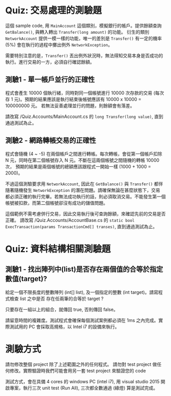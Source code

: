 # Quiz: 交易處理的測驗題

這個 sample code, 用 ```MainAccount``` 這個類別，模擬銀行的帳戶。提供餘額查詢 ```GetBalance()```, 與轉入轉出 ```Transfer(long amount)``` 的功能。
衍生的類別 ```NetworkAccount``` 提供一模一樣的功能，唯一的差別是 ```Transfer()``` 有一定的機率 (5%) 會在執行的過程中擲出例外
```NetworkException```。

需要特別注意的是，```Transfer()``` 丟出例外狀況時，無法得知交易本身是否成功的執行。進行交易的一方，必須自行確認餘額。


## 測驗1 - 單一帳戶並行的正確性

程式會產生 10000 個執行緒，同時對同一個帳號進行 10000 次存款的交易 (每次存 1 元)。預期的結果應該是執行結束後帳號應該有 10000 x 10000 = 100000000 元。
若無法妥善處理並行的問題，則餘額會有落差。

請改寫 /Quiz.Accounts/MainAccount.cs 的 ```long Transfer(long value)```, 直到通過測試為止。

## 測驗2 - 網路轉帳交易的正確性

程式會隨機 (4 ~ -5) 在兩個帳戶之間進行轉帳。每次轉帳，會從第一個帳戶扣除 N 元，同時在第二個帳號存入 N 元。不斷在這兩個帳號之間隨機的轉帳 10000 次，
預期的結果是兩個帳號的總額應該跟程式一開始一樣 (1000 + 1000 = 2000)。

不過這個測驗要求用 ```NetworkAccount```, 因此在 ```GetBalance()``` 與 ```Transfer()``` 都伴隨著隨機發生 ```NetworkException``` 的潛在問題。請確保無論在甚麼狀態下，交易
都必須正確的執行完畢。若無法成功執行的話，則必須取消交易。不能發生第一個帳號被扣款，而第二個帳號卻沒有成功的儲值問題。

這個範例不需考慮併行交易，因此交易執行後可查詢餘額，來確認先前的交易是否正確。
請改寫 /Quiz.Accounts/AccountBase.cs 的 ```static bool ExecTransaction(params TransactionCmd[] transes)```, 直到通過測試為止。


# Quiz: 資料結構相關測驗題

## 測驗1 - 找出陣列中(list)是否存在兩個值的合等於指定數值(target)?

給定一個不限長度的整數陣列 (int[] list), 及一個指定的整數 (int target)。請寫程式檢查 list 之中是否
存在任兩筆的合等於 target ?

只要存在一組以上的組合，就傳回 true, 否則傳回 false。

請留意時間的複雜度。測試程式會確保每個測試案例都必須在 1ms 之內完成。實際測試用的 PC 會採取高規格，以 Intel i7
的設備來執行。



# 測驗方式

請勿修改整個 project 除了上述範圍之外的任何程式。
請勿對 test project 做任何修改。實際驗證時我們可能會用另一套 test project 來驗證您的 code

測試方式，會在具備 4 cores 的 windows PC (intel i7), 用 visual studio 2015 開啟專案，執行三次 unit test (Run All), 三次都全數通過 (綠燈) 算是測試完成。
